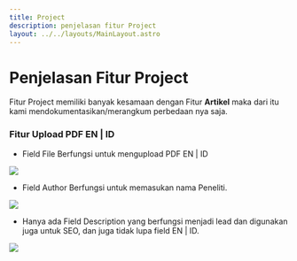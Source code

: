 ```yaml
---
title: Project
description: penjelasan fitur Project
layout: ../../layouts/MainLayout.astro
---
```


# Penjelasan Fitur Project

Fitur Project memiliki banyak kesamaan dengan Fitur **Artikel** maka dari itu kami mendokumentasikan/merangkum perbedaan nya saja.

### Fitur Upload PDF EN | ID

- Field File Berfungsi untuk mengupload PDF EN | ID
 
<img src="https://i.im.ge/2023/03/06/7PW37W.image.png">

- Field Author Berfungsi untuk memasukan nama Peneliti.

<img src="https://i.im.ge/2023/03/06/7PWYC0.image.png">

- Hanya ada Field Description yang berfungsi menjadi lead dan digunakan juga untuk SEO, dan juga tidak lupa field EN | ID. 
  
<img src="https://i.im.ge/2023/03/06/7PAu2y.image.png">
  

